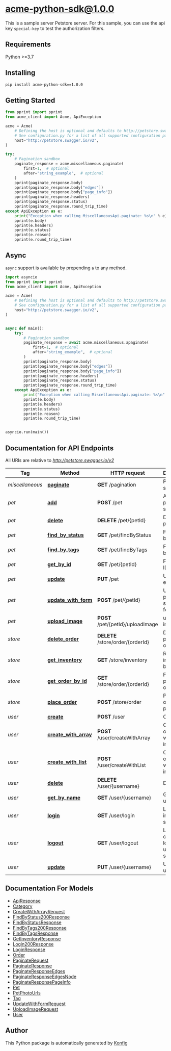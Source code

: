 # acme-python-sdk@1.0.0
This is a sample server Petstore server. For this sample, you can use the api key `special-key` to test the authorization filters.


## Requirements

Python >=3.7

## Installing

```sh
pip install acme-python-sdk==1.0.0
```

## Getting Started

```python
from pprint import pprint
from acme_client import Acme, ApiException

acme = Acme(
    # Defining the host is optional and defaults to http://petstore.swagger.io/v2
    # See configuration.py for a list of all supported configuration parameters.
    host="http://petstore.swagger.io/v2",
)

try:
    # Pagination sandbox
    paginate_response = acme.miscellaneous.paginate(
        first=1,  # optional
        after="string_example",  # optional
    )
    pprint(paginate_response.body)
    pprint(paginate_response.body["edges"])
    pprint(paginate_response.body["page_info"])
    pprint(paginate_response.headers)
    pprint(paginate_response.status)
    pprint(paginate_response.round_trip_time)
except ApiException as e:
    print("Exception when calling MiscellaneousApi.paginate: %s\n" % e)
    pprint(e.body)
    pprint(e.headers)
    pprint(e.status)
    pprint(e.reason)
    pprint(e.round_trip_time)
```

## Async

`async` support is available by prepending `a` to any method.

```python
import asyncio
from pprint import pprint
from acme_client import Acme, ApiException

acme = Acme(
    # Defining the host is optional and defaults to http://petstore.swagger.io/v2
    # See configuration.py for a list of all supported configuration parameters.
    host="http://petstore.swagger.io/v2",
)


async def main():
    try:
        # Pagination sandbox
        paginate_response = await acme.miscellaneous.apaginate(
            first=1,  # optional
            after="string_example",  # optional
        )
        pprint(paginate_response.body)
        pprint(paginate_response.body["edges"])
        pprint(paginate_response.body["page_info"])
        pprint(paginate_response.headers)
        pprint(paginate_response.status)
        pprint(paginate_response.round_trip_time)
    except ApiException as e:
        print("Exception when calling MiscellaneousApi.paginate: %s\n" % e)
        pprint(e.body)
        pprint(e.headers)
        pprint(e.status)
        pprint(e.reason)
        pprint(e.round_trip_time)


asyncio.run(main())
```


## Documentation for API Endpoints

All URIs are relative to *http://petstore.swagger.io/v2*

Tag | Method | HTTP request | Description
------------ | ------------- | ------------- | -------------
*miscellaneous* | [**paginate**](docs/apis/tags/MiscellaneousApi.md#paginate) | **GET** /pagination | Pagination sandbox
*pet* | [**add**](docs/apis/tags/PetApi.md#add) | **POST** /pet | Add a new pet to the store
*pet* | [**delete**](docs/apis/tags/PetApi.md#delete) | **DELETE** /pet/{petId} | Deletes a pet
*pet* | [**find_by_status**](docs/apis/tags/PetApi.md#find_by_status) | **GET** /pet/findByStatus | Finds Pets by status
*pet* | [**find_by_tags**](docs/apis/tags/PetApi.md#find_by_tags) | **GET** /pet/findByTags | Finds Pets by tags
*pet* | [**get_by_id**](docs/apis/tags/PetApi.md#get_by_id) | **GET** /pet/{petId} | Find pet by ID
*pet* | [**update**](docs/apis/tags/PetApi.md#update) | **PUT** /pet | Update an existing pet
*pet* | [**update_with_form**](docs/apis/tags/PetApi.md#update_with_form) | **POST** /pet/{petId} | Updates a pet in the store with form data
*pet* | [**upload_image**](docs/apis/tags/PetApi.md#upload_image) | **POST** /pet/{petId}/uploadImage | uploads an image
*store* | [**delete_order**](docs/apis/tags/StoreApi.md#delete_order) | **DELETE** /store/order/{orderId} | Delete purchase order by ID
*store* | [**get_inventory**](docs/apis/tags/StoreApi.md#get_inventory) | **GET** /store/inventory | Returns pet inventories by status
*store* | [**get_order_by_id**](docs/apis/tags/StoreApi.md#get_order_by_id) | **GET** /store/order/{orderId} | Find purchase order by ID
*store* | [**place_order**](docs/apis/tags/StoreApi.md#place_order) | **POST** /store/order | Place an order for a pet
*user* | [**create**](docs/apis/tags/UserApi.md#create) | **POST** /user | Create user
*user* | [**create_with_array**](docs/apis/tags/UserApi.md#create_with_array) | **POST** /user/createWithArray | Creates list of users with given input array
*user* | [**create_with_list**](docs/apis/tags/UserApi.md#create_with_list) | **POST** /user/createWithList | Creates list of users with given input array
*user* | [**delete**](docs/apis/tags/UserApi.md#delete) | **DELETE** /user/{username} | Delete user
*user* | [**get_by_name**](docs/apis/tags/UserApi.md#get_by_name) | **GET** /user/{username} | Get user by user name
*user* | [**login**](docs/apis/tags/UserApi.md#login) | **GET** /user/login | Logs user into the system
*user* | [**logout**](docs/apis/tags/UserApi.md#logout) | **GET** /user/logout | Logs out current logged in user session
*user* | [**update**](docs/apis/tags/UserApi.md#update) | **PUT** /user/{username} | Updated user

## Documentation For Models

 - [ApiResponse](docs/models/ApiResponse.md)
 - [Category](docs/models/Category.md)
 - [CreateWithArrayRequest](docs/models/CreateWithArrayRequest.md)
 - [FindByStatus200Response](docs/models/FindByStatus200Response.md)
 - [FindByStatusResponse](docs/models/FindByStatusResponse.md)
 - [FindByTags200Response](docs/models/FindByTags200Response.md)
 - [FindByTagsResponse](docs/models/FindByTagsResponse.md)
 - [GetInventoryResponse](docs/models/GetInventoryResponse.md)
 - [Login200Response](docs/models/Login200Response.md)
 - [LoginResponse](docs/models/LoginResponse.md)
 - [Order](docs/models/Order.md)
 - [PaginateRequest](docs/models/PaginateRequest.md)
 - [PaginateResponse](docs/models/PaginateResponse.md)
 - [PaginateResponseEdges](docs/models/PaginateResponseEdges.md)
 - [PaginateResponseEdgesNode](docs/models/PaginateResponseEdgesNode.md)
 - [PaginateResponsePageInfo](docs/models/PaginateResponsePageInfo.md)
 - [Pet](docs/models/Pet.md)
 - [PetPhotoUrls](docs/models/PetPhotoUrls.md)
 - [Tag](docs/models/Tag.md)
 - [UpdateWithFormRequest](docs/models/UpdateWithFormRequest.md)
 - [UploadImageRequest](docs/models/UploadImageRequest.md)
 - [User](docs/models/User.md)


## Author
This Python package is automatically generated by [Konfig](https://konfigthis.com)

